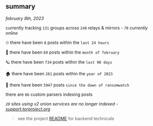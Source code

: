 
## summary
_february 8th, 2023_

currently tracking `131` groups across `240` relays & mirrors - _`79` currently online_

⏲ there have been `8` posts within the `last 24 hours`

🦈 there have been `69` posts within the `month of february`

🪐 there have been `734` posts within the `last 90 days`

🏚 there have been `261` posts within the `year of 2023`

🦕 there have been `5947` posts `since the dawn of ransomwatch`

there are `66` custom parsers indexing posts

_`20` sites using v2 onion services are no longer indexed - [support.torproject.org](https://support.torproject.org/onionservices/v2-deprecation/)_

> see the project [README](https://github.com/joshhighet/ransomwatch#ransomwatch--) for backend technicals
